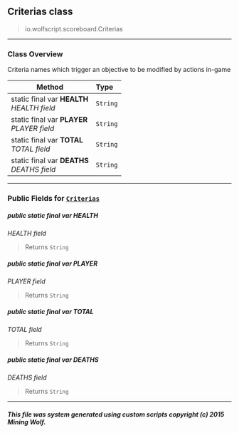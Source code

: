 ## Criterias __class__

>io.wolfscript.scoreboard.Criterias

---

### Class Overview

Criteria names which trigger an objective to be modified by actions in-game

Method | Type   
--- | :--- 
static final var __HEALTH__ <br> _HEALTH field_ | `String`
static final var __PLAYER__ <br> _PLAYER field_ | `String`
static final var __TOTAL__ <br> _TOTAL field_ | `String`
static final var __DEATHS__ <br> _DEATHS field_ | `String`



---


### Public Fields for [`Criterias`](Criterias.md)

##### <a id='health'></a>public static final var __HEALTH__

_HEALTH field_

>Returns
>  `String`

##### <a id='player'></a>public static final var __PLAYER__

_PLAYER field_

>Returns
>  `String`

##### <a id='total'></a>public static final var __TOTAL__

_TOTAL field_

>Returns
>  `String`

##### <a id='deaths'></a>public static final var __DEATHS__

_DEATHS field_

>Returns
>  `String`

---


##### This file was system generated using custom scripts copyright (c) 2015 Mining Wolf.
	

